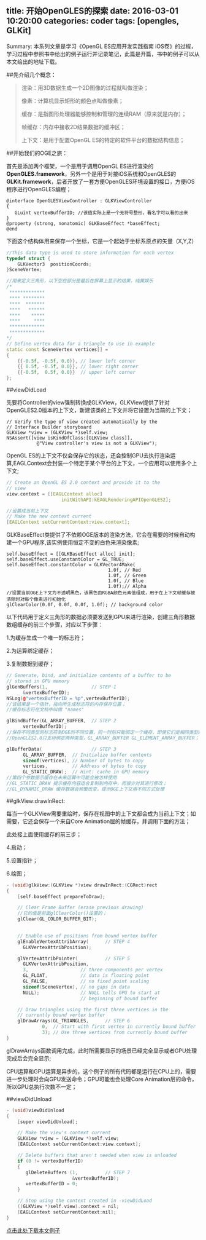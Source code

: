 title: 开始OpenGLES的探索
date: 2016-03-01 10:20:00
categories: coder
tags: [opengles, GLKit]
-----------

Summary: 本系列文章是学习《OpenGL ES应用开发实践指南 iOS卷》的过程，学习过程中参照书中给出的例子运行并记录笔记，此篇是开篇，书中的例子可以从本文给出的地址下载。

<!-- more -->

##先介绍几个概念：

>渲染：用3D数据生成一个2D图像的过程就叫做渲染；
>
>像素：计算机显示矩形的颜色点叫做像素；
>
>缓存：是指图形处理器能够控制和管理的连续RAM（原来就是内存）；
>
>帧缓存：内存中接收2D结果数据的缓冲区；
>
>上下文：是用于配置OpenGL ES的特定的软件平台的数据结构信息；

##开始我们的OGE之旅：

首先是添加两个框架，一个是用于调用OpenGL ES进行渲染的**OpenGLES.framework**，另外一个是用于对接iOS系统和OpenGLES的**GLKit.framework**，后者开放了一套方便OpenGLES环境设置的接口，方便iOS程序进行OpenGLES编程；

```
@interface OpenGLESViewController : GLKViewController
{
   GLuint vertexBufferID; //该值实际上是一个无符号整形，看名字可以看的出来
}
@property (strong, nonatomic) GLKBaseEffect *baseEffect;
@end
```
下面这个结构体用来保存一个坐标，它是一个起始于坐标系原点的矢量（X,Y,Z）


```C++
//This data type is used to store information for each vertex
typedef struct {
    GLKVector3  positionCoords;
}SceneVertex;
```

```C++
//用来定义三角形，以下空白部分是最后在屏幕上显示的结果，纯属娱乐
/*
 *************
 **** ********
 ****  *******
 ****   ******
 ****    *****
 ****     ****
 *************
 *************
*/
// Define vertex data for a triangle to use in example
static const SceneVertex vertices[] =
{
    {{-0.5f, -0.5f, 0.0}}, // lower left corner
    {{ 0.5f, -0.5f, 0.0}}, // lower right corner
    {{-0.5f,  0.5f, 0.0}}  // upper left corner
};

```

##viewDidLoad

先要将Controller的view强制转换成GLKView，GLKView提供了针对OpenGLES2.0版本的上下文，新建该类的上下文并将它设置为当前的上下文；

```
// Verify the type of view created automatically by the
// Interface Builder storyboard
GLKView *view = (GLKView *)self.view;
NSAssert([view isKindOfClass:[GLKView class]],
   		   @"View controller's view is not a GLKView");
```

OpenGL ES的上下文不仅会保存它的状态，还会控制GPU去执行渲染运算,EAGLContext会封装一个特定于某个平台的上下文，一个应用可以使用多个上下文;

```C++
// Create an OpenGL ES 2.0 context and provide it to the
// view
view.context = [[EAGLContext alloc]
					initWithAPI:kEAGLRenderingAPIOpenGLES2];

//设置成当前上下文
// Make the new context current
[EAGLContext setCurrentContext:view.context];
```

GLKBaseEffect类提供了不依赖OGE版本的渲染方法，它会在需要的时候自动构建一个GPU程序,该实例使用恒定不变的白色来渲染像素;

```
self.baseEffect = [[GLKBaseEffect alloc] init];
self.baseEffect.useConstantColor = GL_TRUE;
self.baseEffect.constantColor = GLKVector4Make(
								     1.0f, // Red
								     1.0f, // Green
								     1.0f, // Blue
								     1.0f);// Alpha
//设置当前OGE上下文为不透明黑色，该黑色由RGBA颜色元素值组成，用于在上下文帧缓存被清除时对每个像素进行初始化
glClearColor(0.0f, 0.0f, 0.0f, 1.0f); // background color
```

以下代码用于定义三角形的数据必须要发送到GPU来进行渲染，创建三角形数据数组缓存的前三个步骤，对应以下步骤：


1.为缓存生成一个唯一的标志符；


2.为运算绑定缓存；


3.复制数据到缓存；

```C++
// Generate, bind, and initialize contents of a buffer to be
// stored in GPU memory
glGenBuffers(1,                // STEP 1
      &vertexBufferID);
NSLog(@"vertexBufferID = %p",vertexBufferID);
//该结果是一个指针，指向所生成标志符的内存保存位置；
//缓存标志符在文档中叫做 "names"

glBindBuffer(GL_ARRAY_BUFFER,  // STEP 2
      vertexBufferID);
//保存不同类型的标志符到OGE的不同位置，同一时刻只能绑定一个缓存，即使它们是相同类型的；
//OpenGLES2.0只支持绑定两种类型，GL_ARRAY_BUFFER GL_ELEMENT_ARRAY_BUFFER；

glBufferData(                  // STEP 3
      GL_ARRAY_BUFFER,  // Initialize buffer contents
      sizeof(vertices), // Number of bytes to copy
      vertices,         // Address of bytes to copy
      GL_STATIC_DRAW);  // Hint: cache in GPU memory
//第四个参数提示缓存在未来运算中可能会被怎样使用
//GL_STATIC_DRAW 提示缓存内容适合复制到内存中，而很少对其进行修改；
//GL_DYNAMIC_DRAW 缓存数据会频繁改变，提示OGE上下文用不同方式处理
```
##glkView:drawInRect:

每当一个GLKView需要重绘时，保存在视图中的上下文都会成为当前上下文；如需要，它还会保存一个来自Core Animation层的帧缓存，并调用下面的方法；

此处接上面使用缓存的前三步；

4.启动；

5.设置指针；

6.绘图；

```C++
- (void)glkView:(GLKView *)view drawInRect:(CGRect)rect
{
    [self.baseEffect prepareToDraw];

    // Clear Frame Buffer (erase previous drawing)
    //它的值是前面glClearColor()设置的；
    glClear(GL_COLOR_BUFFER_BIT);
    

    // Enable use of positions from bound vertex buffer
    glEnableVertexAttribArray(      // STEP 4
      GLKVertexAttribPosition);

    glVertexAttribPointer(          // STEP 5
      GLKVertexAttribPosition,
      3,                   // three components per vertex
      GL_FLOAT,            // data is floating point
      GL_FALSE,            // no fixed point scaling
      sizeof(SceneVertex), // no gaps in data
      NULL);               // NULL tells GPU to start at
                           // beginning of bound buffer

    // Draw triangles using the first three vertices in the
    // currently bound vertex buffer
    glDrawArrays(GL_TRIANGLES,      // STEP 6
     		 0,  // Start with first vertex in currently bound buffer
     		 3); // Use three vertices from currently bound buffer
}
```

glDrawArrays函数调用完成，此时所需要显示的场景已经完全显示或者GPU处理完成后会完全显示;

CPU运算和GPU运算是异步的，这个例子的所有代码都是运行在CPU上的，需要进一步处理时会向GPU发送命令；GPU可能也会处理Core Animation层的命令，所以GPU总执行次数不一定；

##viewDidUnload
    
```C++
- (void)viewDidUnload
{
    [super viewDidUnload];

    // Make the view's context current
    GLKView *view = (GLKView *)self.view;
    [EAGLContext setCurrentContext:view.context];

    // Delete buffers that aren't needed when view is unloaded
    if (0 != vertexBufferID)
    {
       glDeleteBuffers (1,          // STEP 7
                        &vertexBufferID);
       vertexBufferID = 0;
    }

    // Stop using the context created in -viewDidLoad
    ((GLKView *)self.view).context = nil;
    [EAGLContext setCurrentContext:nil];
}

```
[点击此处下载本文例子](https://github.com/usiege/OpenGLES/tree/master/OpenGLES_Ch2/OpenGLES_Ch_2_1)


